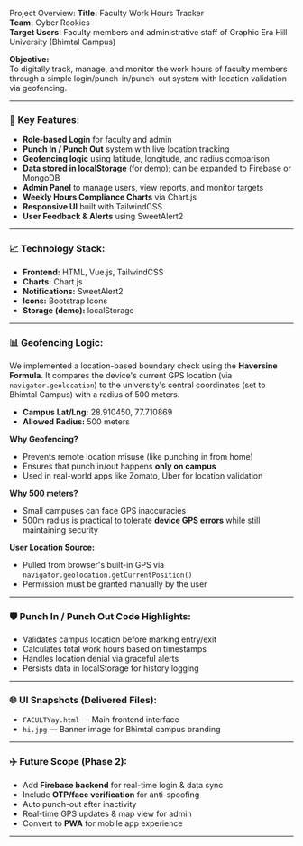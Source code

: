Project Overview:
**Title:** Faculty Work Hours Tracker  
**Team:** Cyber Rookies  
**Target Users:** Faculty members and administrative staff of Graphic Era Hill University (Bhimtal Campus)

**Objective:**  
To digitally track, manage, and monitor the work hours of faculty members through a simple login/punch-in/punch-out system with location validation via geofencing.

---

### 🧵 Key Features:
- **Role-based Login** for faculty and admin
- **Punch In / Punch Out** system with live location tracking
- **Geofencing logic** using latitude, longitude, and radius comparison
- **Data stored in localStorage** (for demo); can be expanded to Firebase or MongoDB
- **Admin Panel** to manage users, view reports, and monitor targets
- **Weekly Hours Compliance Charts** via Chart.js
- **Responsive UI** built with TailwindCSS
- **User Feedback & Alerts** using SweetAlert2

---

### 📈 Technology Stack:
- **Frontend:** HTML, Vue.js, TailwindCSS
- **Charts:** Chart.js
- **Notifications:** SweetAlert2
- **Icons:** Bootstrap Icons
- **Storage (demo):** localStorage

---

### 📊 Geofencing Logic:
We implemented a location-based boundary check using the **Haversine Formula**. It compares the device's current GPS location (via `navigator.geolocation`) to the university's central coordinates (set to Bhimtal Campus) with a radius of 500 meters.

- **Campus Lat/Lng:** 28.910450, 77.710869
- **Allowed Radius:** 500 meters

**Why Geofencing?**
- Prevents remote location misuse (like punching in from home)
- Ensures that punch in/out happens **only on campus**
- Used in real-world apps like Zomato, Uber for location validation

**Why 500 meters?**
- Small campuses can face GPS inaccuracies
- 500m radius is practical to tolerate **device GPS errors** while still maintaining security

**User Location Source:**
- Pulled from browser's built-in GPS via `navigator.geolocation.getCurrentPosition()`
- Permission must be granted manually by the user

---

### 🛡️ Punch In / Punch Out Code Highlights:
- Validates campus location before marking entry/exit
- Calculates total work hours based on timestamps
- Handles location denial via graceful alerts
- Persists data in localStorage for history logging

---

### 🌐 UI Snapshots (Delivered Files):
- `FACULTYay.html` — Main frontend interface
- `hi.jpg` — Banner image for Bhimtal campus branding

---

### ✈️ Future Scope (Phase 2):
- Add **Firebase backend** for real-time login & data sync
- Include **OTP/face verification** for anti-spoofing
- Auto punch-out after inactivity
- Real-time GPS updates & map view for admin
- Convert to **PWA** for mobile app experience

---
